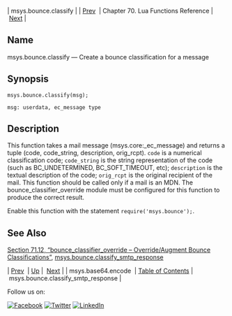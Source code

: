 | msys.bounce.classify |
| [Prev](lua.ref.msys.base64.encode.php)  | Chapter 70. Lua Functions Reference |  [Next](lua.ref.msys.bounce.classify_smtp_response.php) |

<a name="lua.ref.msys.bounce.classify"></a>
## Name

msys.bounce.classify — Create a bounce classification for a message

<a name="idp17592288"></a>
## Synopsis

`msys.bounce.classify(msg);`

`msg: userdata, ec_message type`<a name="idp17595232"></a>
## Description

This function takes a mail message (msys.core:_ec_message) and returns a tuple (code, code_string, description, orig_rcpt). `code` is a numerical classification code; `code_string` is the string representation of the code (such as BC_UNDETERMINED, BC_SOFT_TIMEOUT, etc); `description` is the textual description of the code; `orig_rcpt` is the original recipient of the mail. This function should be called only if a mail is an MDN. The bounce_classifier_override module must be configured for this function to produce the correct result.

Enable this function with the statement `require('msys.bounce');`.

<a name="idp17600272"></a>
## See Also

[Section 71.12, “bounce_classifier_override – Override/Augment Bounce Classifications”](modules.bounce_classifier_override.php "71.12. bounce_classifier_override – Override/Augment Bounce Classifications"), [msys.bounce.classify_smtp_response](lua.ref.msys.bounce.classify_smtp_response.php "msys.bounce.classify_smtp_response")

| [Prev](lua.ref.msys.base64.encode.php)  | [Up](lua.function.details.php) |  [Next](lua.ref.msys.bounce.classify_smtp_response.php) |
| msys.base64.encode  | [Table of Contents](index.php) |  msys.bounce.classify_smtp_response |

Follow us on:

[![Facebook](https://support.messagesystems.com/images/icon-facebook.png)](http://www.facebook.com/messagesystems) [![Twitter](https://support.messagesystems.com/images/icon-twitter.png)](http://twitter.com/#!/MessageSystems) [![LinkedIn](https://support.messagesystems.com/images/icon-linkedin.png)](http://www.linkedin.com/company/message-systems)